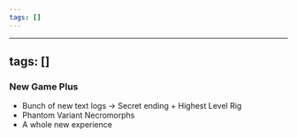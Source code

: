 ```yaml
---
tags: []
---
```


---
tags: []
---

### New Game Plus
- Bunch of new text logs -> Secret ending + Highest Level Rig
- Phantom Variant Necromorphs
- A whole new experience